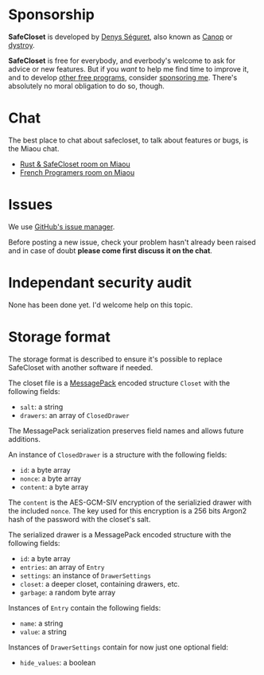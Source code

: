 
# Sponsorship

**SafeCloset** is developed by [Denys Séguret](https://twitter.com/DenysSeguret), also known as [Canop](https://github.com/Canop) or [dystroy](https://dystroy.org).

**SafeCloset** is free for everybody, and everbody's welcome to ask for advice or new features. But if you *want* to help me find time to improve it, and to develop [other free programs](https://dystroy.org), consider [sponsoring me](https://github.com/sponsors/Canop). There's absolutely no moral obligation to do so, though.

# Chat

The best place to chat about safecloset, to talk about features or bugs, is the Miaou chat.

* [Rust & SafeCloset room on Miaou](https://miaou.dystroy.org/3490?rust)
* [French Programers room on Miaou](https://miaou.dystroy.org/3)

# Issues

We use [GitHub's issue manager](https://github.com/Canop/safecloset/issues).

Before posting a new issue, check your problem hasn't already been raised and in case of doubt **please come first discuss it on the chat**.

# Independant security audit

None has been done yet.
I'd welcome help on this topic.

# Storage format

The storage format is described to ensure it's possible to replace SafeCloset with another software if needed.

The closet file is a [MessagePack](https://msgpack.org/index.html) encoded structure `Closet` with the following fields:

* `salt`: a string
* `drawers`: an array of `ClosedDrawer`

The MessagePack serialization preserves field names and allows future additions.

An instance of `ClosedDrawer` is a structure with the following fields:

* `id`: a byte array
* `nonce`: a byte array
* `content`: a byte array

The `content` is the AES-GCM-SIV encryption of the serializied drawer with the included `nonce`.
The key used for this encryption is a 256 bits Argon2 hash of the password with the closet's salt.

The serialized drawer is a MessagePack encoded structure with the following fields:

* `id`: a byte array
* `entries`: an array of `Entry`
* `settings`: an instance of `DrawerSettings`
* `closet`: a deeper closet, containing drawers, etc.
* `garbage`: a random byte array

Instances of `Entry` contain the following fields:

* `name`: a string
* `value`: a string

Instances of `DrawerSettings` contain for now just one optional field:

* `hide_values`: a boolean
